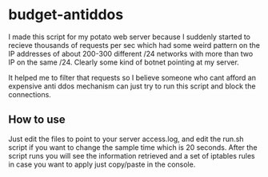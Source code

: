 # budget-antiddos

I made this script for my potato web server because I suddenly started to recieve thousands of requests per sec which had some weird pattern on the IP addresses of about 200-300 different /24 networks with more than two IP on the same /24. Clearly some kind of botnet pointing at my server.

It helped me to filter that requests so I believe someone who cant afford an expensive anti ddos mechanism can just try to run this script and block the connections.

## How to use

Just edit the files to point to your server access.log, and edit the run.sh script if you want to change the sample time which is 20 seconds.
After the script runs you will see the information retrieved and a set of iptables rules in case you want to apply just copy/paste in the console.